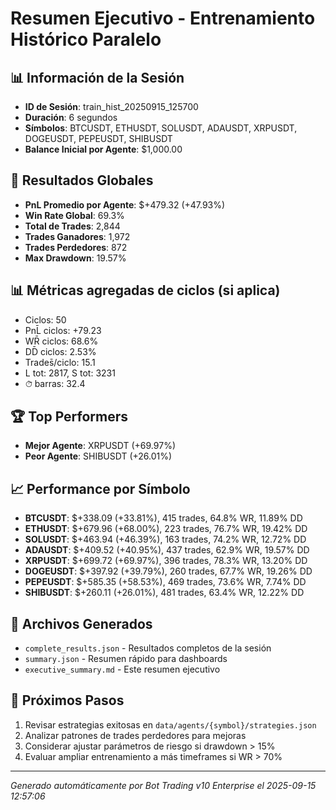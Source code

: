 # Resumen Ejecutivo - Entrenamiento Histórico Paralelo

## 📊 Información de la Sesión
- **ID de Sesión**: train_hist_20250915_125700
- **Duración**: 6 segundos
- **Símbolos**: BTCUSDT, ETHUSDT, SOLUSDT, ADAUSDT, XRPUSDT, DOGEUSDT, PEPEUSDT, SHIBUSDT
- **Balance Inicial por Agente**: $1,000.00

## 🎯 Resultados Globales
- **PnL Promedio por Agente**: $+479.32 (+47.93%)
- **Win Rate Global**: 69.3%
- **Total de Trades**: 2,844
- **Trades Ganadores**: 1,972
- **Trades Perdedores**: 872
- **Max Drawdown**: 19.57%

## 📊 Métricas agregadas de ciclos (si aplica)
- Ciclos: 50
- PnL̄ ciclos: +79.23
- WR̄ ciclos: 68.6%
- DD̄ ciclos: 2.53%
- Trades̄/ciclo: 15.1
- L tot: 2817, S tot: 3231
- ⏱̄ barras: 32.4


## 🏆 Top Performers
- **Mejor Agente**: XRPUSDT (+69.97%)
- **Peor Agente**: SHIBUSDT (+26.01%)

## 📈 Performance por Símbolo
- **BTCUSDT**: $+338.09 (+33.81%), 415 trades, 64.8% WR, 11.89% DD
- **ETHUSDT**: $+679.96 (+68.00%), 223 trades, 76.7% WR, 19.42% DD
- **SOLUSDT**: $+463.94 (+46.39%), 163 trades, 74.2% WR, 12.72% DD
- **ADAUSDT**: $+409.52 (+40.95%), 437 trades, 62.9% WR, 19.57% DD
- **XRPUSDT**: $+699.72 (+69.97%), 396 trades, 78.3% WR, 13.20% DD
- **DOGEUSDT**: $+397.92 (+39.79%), 260 trades, 67.7% WR, 19.26% DD
- **PEPEUSDT**: $+585.35 (+58.53%), 469 trades, 73.6% WR, 7.74% DD
- **SHIBUSDT**: $+260.11 (+26.01%), 481 trades, 63.4% WR, 12.22% DD

## 📁 Archivos Generados
- `complete_results.json` - Resultados completos de la sesión
- `summary.json` - Resumen rápido para dashboards
- `executive_summary.md` - Este resumen ejecutivo

## 🎯 Próximos Pasos
1. Revisar estrategias exitosas en `data/agents/{symbol}/strategies.json`
2. Analizar patrones de trades perdedores para mejoras
3. Considerar ajustar parámetros de riesgo si drawdown > 15%
4. Evaluar ampliar entrenamiento a más timeframes si WR > 70%

---
*Generado automáticamente por Bot Trading v10 Enterprise el 2025-09-15 12:57:06*
